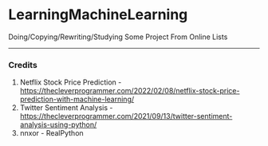 # LearningMachineLearning
Doing/Copying/Rewriting/Studying Some Project From Online Lists

---

### Credits
1. Netflix Stock Price Prediction - https://thecleverprogrammer.com/2022/02/08/netflix-stock-price-prediction-with-machine-learning/
2. Twitter Sentiment Analysis - https://thecleverprogrammer.com/2021/09/13/twitter-sentiment-analysis-using-python/
3. nnxor - RealPython
